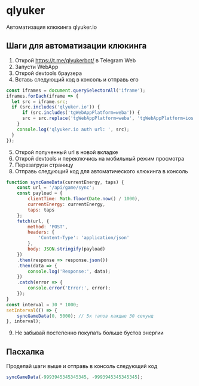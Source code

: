 # qlyuker
Автоматизация клюкинга qlyuker.io

## Шаги для автоматизации клюкинга
1. Открой https://t.me/qlyukerbot/ в Telegram Web
2. Запусти WebApp
3. Открой devtools браузера
4. Вставь следующий код в консоль и отправь его 
```javascript
const iframes = document.querySelectorAll('iframe');
iframes.forEach(iframe => {
  let src = iframe.src;
  if (src.includes('qlyuker.io')) {
      if (src.includes('tgWebAppPlatform=weba')) {
      src = src.replace('tgWebAppPlatform=weba', 'tgWebAppPlatform=ios');
    }
    console.log('qlyuker.io auth url: ', src);
  }
}); 
```
5. Открой полученный url в новой вкладке
6. Открой devtools и переключись на мобильный режим просмотра
7. Перезагрузи страницу
8. Отправь следующий код для автоматического клюкинга в консоль
```javascript
function syncGameData(currentEnergy, taps) {
    const url = '/api/game/sync';
    const payload = {
        clientTime: Math.floor(Date.now() / 1000),
        currentEnergy: currentEnergy,
        taps: taps
    };
    fetch(url, {
        method: 'POST',
        headers: {
            'Content-Type': 'application/json'
        },
        body: JSON.stringify(payload)
    })
    .then(response => response.json())
    .then(data => {
        console.log('Response:', data);
    })
    .catch(error => {
        console.error('Error:', error);
    });
}
const interval = 30 * 1000;
setInterval(() => {
    syncGameData(0, 5000); // 5к тапов каждые 30 секунд
}, interval);
```
9. Не забывай постепенно покупать больше бустов энергии

## Пасхалка
Проделай шаги выше и отправь в консоль следующий код
```javascript
syncGameData(-9993945345345345, -9993945345345345);
```

